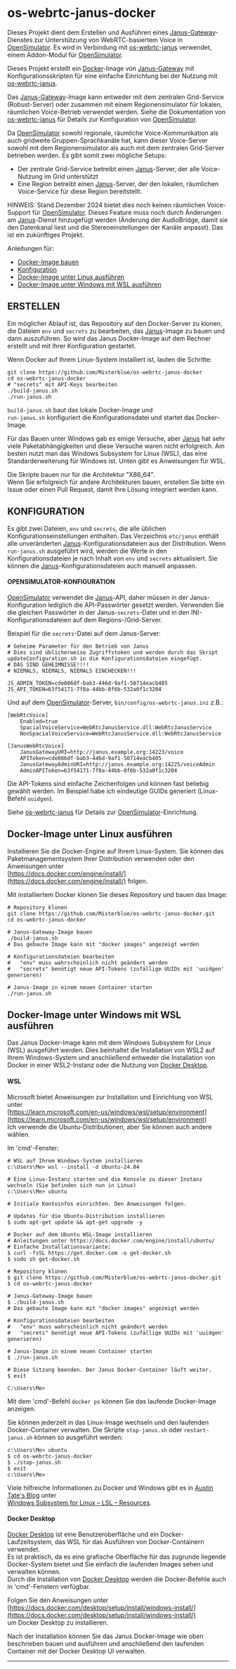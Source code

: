 # os-webrtc-janus-docker

Dieses Projekt dient dem Erstellen und Ausführen eines [Janus-Gateway]-Dienstes zur Unterstützung von WebRTC-basiertem Voice in [OpenSimulator]. Es wird in Verbindung mit [os-webrtc-janus] verwendet, einem Addon-Modul für [OpenSimulator].

Dieses Projekt erstellt ein [Docker]-Image von [Janus-Gateway] mit Konfigurationsskripten für eine einfache Einrichtung bei der Nutzung mit [os-webrtc-janus].

Das [Janus-Gateway]-Image kann entweder mit dem zentralen Grid-Service (Robust-Server) oder zusammen mit einem Regionensimulator für lokalen, räumlichen Voice-Betrieb verwendet werden. Siehe die Dokumentation von [os-webrtc-janus] für Details zur Konfiguration von [OpenSimulator].

Da [OpenSimulator] sowohl regionale, räumliche Voice-Kommunikation als auch gridweite Gruppen-Sprachkanäle hat, kann dieser Voice-Server sowohl mit dem Regionensimulator als auch mit dem zentralen Grid-Server betrieben werden. Es gibt somit zwei mögliche Setups:

- Der zentrale Grid-Service betreibt einen [Janus]-Server, der alle Voice-Nutzung im Grid unterstützt
- Eine Region betreibt einen [Janus]-Server, der den lokalen, räumlichen Voice-Service für diese Region bereitstellt.

HINWEIS: Stand Dezember 2024 bietet dies noch keinen räumlichen Voice-Support für [OpenSimulator]. Dieses Feature muss noch durch Änderungen am [Janus]-Dienst hinzugefügt werden (Änderung der AudioBridge, damit sie den Datenkanal liest und die Stereoeinstellungen der Kanäle anpasst). Das ist ein zukünftiges Projekt.

Anleitungen für:

- [Docker-Image bauen](#Building)
- [Konfiguration](#Configuration)
- [Docker-Image unter Linux ausführen](#Docker_Linux)
- [Docker-Image unter Windows mit WSL ausführen](#Docker_WSL)

<a id="Building"></a>
## ERSTELLEN

Ein möglicher Ablauf ist, das Repository auf den Docker-Server zu klonen, die Dateien `env` und `secrets` zu bearbeiten, das [Janus]-Image zu bauen und dann auszuführen. So wird das Janus Docker-Image auf dem Rechner erstellt und mit Ihrer Konfiguration gestartet.

Wenn Docker auf Ihrem Linux-System installiert ist, lauten die Schritte:

```
git clone https://github.com/Misterblue/os-webrtc-janus-docker
cd os-webrtc-janus-docker
# "secrets" mit API-Keys bearbeiten
./build-janus.sh
./run-janus.sh
```

`build-janus.sh` baut das lokale Docker-Image und  
`run-janus.sh` konfiguriert die Konfigurationsdatei und startet das Docker-Image.

Für das Bauen unter Windows gab es einige Versuche, aber [Janus] hat sehr viele Paketabhängigkeiten und diese Versuche waren nicht erfolgreich. Am besten nutzt man das Windows Subsystem for Linux (WSL), das eine Standarderweiterung für Windows ist. Unten gibt es Anweisungen für WSL.

Die Skripte bauen nur für die Architektur "X86_64".  
Wenn Sie erfolgreich für andere Architekturen bauen, erstellen Sie bitte ein Issue oder einen Pull Request, damit Ihre Lösung integriert werden kann.

<a id="Configuration"></a>
## KONFIGURATION

Es gibt zwei Dateien, `env` und `secrets`, die alle üblichen Konfigurationseinstellungen enthalten. Das Verzeichnis `etc/janus` enthält alle unveränderten [Janus]-Konfigurationsdateien aus der Distribution. Wenn `run-janus.sh` ausgeführt wird, werden die Werte in den Konfigurationsdateien je nach Inhalt von `env` und `secrets` aktualisiert. Sie können die [Janus]-Konfigurationsdateien auch manuell anpassen.

#### OPENSIMULATOR-KONFIGURATION

[OpenSimulator] verwendet die [Janus]-API, daher müssen in der Janus-Konfiguration lediglich die API-Passwörter gesetzt werden. Verwenden Sie die gleichen Passwörter in der Janus-`secrets`-Datei und in den INI-Konfigurationsdateien auf dem Regions-/Grid-Server.

Beispiel für die `secrets`-Datei auf dem Janus-Server:

```
# Geheime Parameter für den Betrieb von Janus
# Dies sind üblicherweise Zugriffstoken und werden durch das Skript updateConfiguration.sh in die Konfigurationsdateien eingefügt.
# DAS SIND GEHEIMNISSE!!!!
# NIEMALS, NIEMALS, NIEMALS EINCHECKEN!!!

JS_ADMIN_TOKEN=cde086df-bab3-446d-9af1-50714eacb405
JS_API_TOKEN=63f54171-7f8a-44bb-8f6b-532a0f1c3204
```

Und auf dem [OpenSimulator]-Server, `bin/config/os-webrtc-janus.ini` z.B.:

```
[WebRtcVoice]
    Enabled=true
    SpacialVoiceService=WebRtcJanusService.dll:WebRtcJanusService
    NonSpacialVoiceService=WebRtcJanusService.dll:WebRtcJanusService

[JanusWebRtcVoice]
    JanusGatewayURI=http://janus.example.org:14223/voice
    APIToken=cde086df-bab3-446d-9af1-50714eacb405
    JanusGatewayAdminURI=http://janus.example.org:14225/voiceAdmin
    AdminAPIToken=63f54171-7f8a-44bb-8f6b-532a0f1c3204
```

Die API-Tokens sind einfache Zeichenfolgen und können fast beliebig gewählt werden. Im Beispiel habe ich eindeutige GUIDs generiert (Linux-Befehl `uuidgen`).

Siehe [os-webrtc-janus] für Details zur [OpenSimulator]-Einrichtung.

<a id="Docker_Linux"></a>
## Docker-Image unter Linux ausführen

Installieren Sie die Docker-Engine auf Ihrem Linux-System. Sie können das Paketmanagementsystem Ihrer Distribution verwenden oder den Anweisungen unter  
[https://docs.docker.com/engine/install/](https://docs.docker.com/engine/install/) folgen.

Mit installiertem Docker klonen Sie dieses Repository und bauen das Image:

```
# Repository klonen
git clone https://github.com/Misterblue/os-webrtc-janus-docker.git
cd os-webrtc-janus-docker

# Janus-Gateway-Image bauen
./build-janus.sh
# Das gebaute Image kann mit "docker images" angezeigt werden

# Konfigurationsdateien bearbeiten
#   "env" muss wahrscheinlich nicht geändert werden
#   "secrets" benötigt neue API-Tokens (zufällige UUIDs mit 'uuidgen' generieren)

# Janus-Image in einem neuen Container starten
./run-janus.sh
```

<a id="Docker_WSL"></a>
## Docker-Image unter Windows mit WSL ausführen

Das Janus Docker-Image kann mit dem Windows Subsystem for Linux (WSL) ausgeführt werden. Dies beinhaltet die Installation von WSL2 auf Ihrem Windows-System und anschließend entweder die Installation von Docker in einer WSL2-Instanz oder die Nutzung von [Docker Desktop].

#### WSL

Microsoft bietet Anweisungen zur Installation und Einrichtung von WSL unter  
[https://learn.microsoft.com/en-us/windows/wsl/setup/environment](https://learn.microsoft.com/en-us/windows/wsl/setup/environment)  
Ich verwende die Ubuntu-Distributionen, aber Sie können auch andere wählen.

Im 'cmd'-Fenster:

```
# WSL auf Ihrem Windows-System installieren
c:\Users\Me> wsl --install -d Ubuntu-24.04

# Eine Linux-Instanz starten und die Konsole zu dieser Instanz wechseln (Sie befinden sich nun in Linux)
c:\Users\Me> ubuntu

# Initiale Kontoinfos einrichten. Den Anweisungen folgen.

# Updates für die Ubuntu-Distribution installieren
$ sudo apt-get update && apt-get upgrade -y

# Docker auf dem Ubuntu WSL-Image installieren
# Anleitungen unter https://docs.docker.com/engine/install/ubuntu/
# Einfache Installationsvariante:
$ curl -fsSL https://get.docker.com -o get-docker.sh
$ sudo sh get-docker.sh

# Repository klonen
$ git clone https://github.com/Misterblue/os-webrtc-janus-docker.git
$ cd os-webrtc-janus-docker

# Janus-Gateway-Image bauen
$ ./build-janus.sh
# Das gebaute Image kann mit "docker images" angezeigt werden

# Konfigurationsdateien bearbeiten
#   "env" muss wahrscheinlich nicht geändert werden
#   "secrets" benötigt neue API-Tokens (zufällige UUIDs mit 'uuidgen' generieren)

# Janus-Image in einem neuen Container starten
$ ./run-janus.sh

# Diese Sitzung beenden. Der Janus Docker-Container läuft weiter.
$ exit
   
C:\Users\Me>
```

Mit dem 'cmd'-Befehl `docker ps` können Sie das laufende Docker-Image anzeigen.

Sie können jederzeit in das Linux-Image wechseln und den laufenden Docker-Container verwalten. Die Skripte `stop-janus.sh` oder `restart-janus.sh` können so ausgeführt werden:

```
c:\Users\Me> ubuntu
$ cd os-webrtc-janus-docker
$ ./stop-janus.sh
$ exit
c:\Users\Me>
```

Viele hilfreiche Informationen zu Docker und Windows gibt es in [Austin Tate's Blog] unter  
[Windows Subsystem for Linux – LSL – Resources].

#### Docker Desktop

[Docker Desktop] ist eine Benutzeroberfläche und ein Docker-Laufzeitsystem, das WSL für das Ausführen von Docker-Containern verwendet.  
Es ist praktisch, da es eine grafische Oberfläche für das zugrunde liegende Docker-System bietet und Sie einfach die laufenden Images sehen und verwalten können.  
Durch die Installation von [Docker Desktop] werden die Docker-Befehle auch in 'cmd'-Fenstern verfügbar.

Folgen Sie den Anweisungen unter  
[https://docs.docker.com/desktop/setup/install/windows-install/](https://docs.docker.com/desktop/setup/install/windows-install/)  
um Docker Desktop zu installieren.

Nach der Installation können Sie das Janus Docker-Image wie oben beschrieben bauen und ausführen und anschließend den laufenden Container mit der Docker Desktop UI verwalten.

[Docker]: https://www.docker.com/  
[Docker Desktop]: https://docs.docker.com/desktop/  
[OpenSimulator]: http://opensimulator.org  
[WebRTC]: https://webrtc.org/  
[Janus]: https://janus.conf.meetecho.com/  
[Janus-Gateway]: https://janus.conf.meetecho.com/  
[os-webrtc-janus]: https://github.com/Misterblue/os-webrtc-janus  
[Windows Subsystem for Linux – LSL – Resources]: https://blog.inf.ed.ac.uk/atate/2024/12/31/wsl-resources/  
[Austin Tate's Blog]: https://blog.inf.ed.ac.uk/atate/  

---
